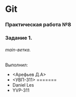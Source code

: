 # Git
### Практическая работа №8
### Задание 1.
###### main-ветка. 

Выполнил:

* <Арефьев Д.А>
* <УВП-311>
=======
* Daniel Les
* YVP-311
